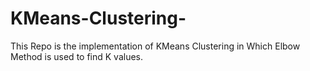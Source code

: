 # KMeans-Clustering-
This Repo is the implementation of KMeans Clustering in Which Elbow Method is used to find K values.
